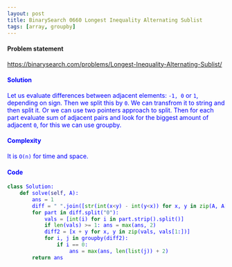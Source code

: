 ```yaml
---
layout: post
title: BinarySearch 0660 Longest Inequality Alternating Sublist
tags: [array, groupby]
---
```


#### Problem statement

<a href="https://binarysearch.com/problems/Longest-Inequality-Alternating-Sublist/"> <font color = blue>https://binarysearch.com/problems/Longest-Inequality-Alternating-Sublist/

#### Solution
Let us evaluate differences between adjacent elements: `-1, 0` or `1`, depending on sign. Then we split this by `0`. We can transfrom it to string and then split it. Or we can use two pointers approach to split. Then for each part evaluate sum of adjacent pairs and look for the biggest amount of adjacent `0`, for this we can use groupby.

#### Complexity
It is `O(n)` for time and space.

#### Code
```python
class Solution:
    def solve(self, A):
        ans = 1
        diff = " ".join([str(int(x<y) - int(y<x)) for x, y in zip(A, A[1:])])
        for part in diff.split("0"):
            vals = [int(i) for i in part.strip().split()]
            if len(vals) >= 1: ans = max(ans, 2)
            diff2 = [x + y for x, y in zip(vals, vals[1:])]
            for i, j in groupby(diff2):
                if i == 0:
                    ans = max(ans, len(list(j)) + 2)
        return ans
```
